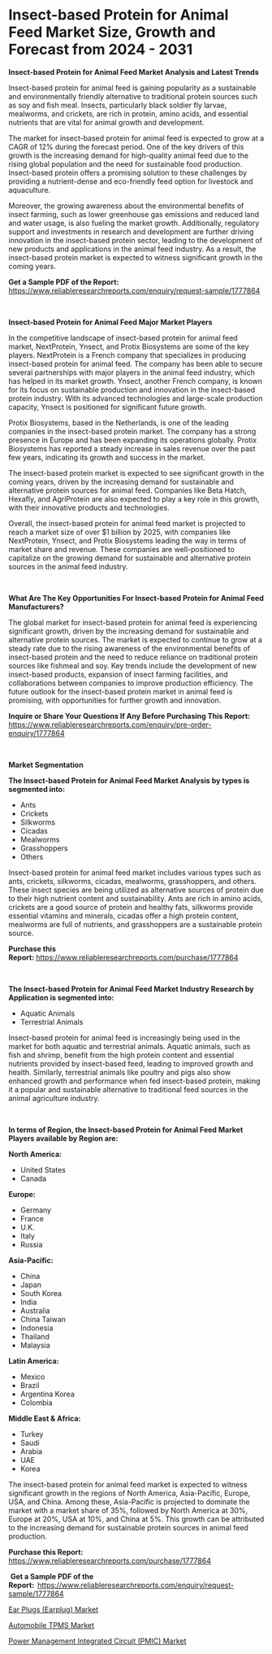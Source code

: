 <p><h1>Insect-based Protein for Animal Feed Market Size, Growth and Forecast from 2024 - 2031</h1></p><p><strong>Insect-based Protein for Animal Feed Market Analysis and Latest Trends</strong></p>
<p><p>Insect-based protein for animal feed is gaining popularity as a sustainable and environmentally friendly alternative to traditional protein sources such as soy and fish meal. Insects, particularly black soldier fly larvae, mealworms, and crickets, are rich in protein, amino acids, and essential nutrients that are vital for animal growth and development.</p><p>The market for insect-based protein for animal feed is expected to grow at a CAGR of 12% during the forecast period. One of the key drivers of this growth is the increasing demand for high-quality animal feed due to the rising global population and the need for sustainable food production. Insect-based protein offers a promising solution to these challenges by providing a nutrient-dense and eco-friendly feed option for livestock and aquaculture.</p><p>Moreover, the growing awareness about the environmental benefits of insect farming, such as lower greenhouse gas emissions and reduced land and water usage, is also fueling the market growth. Additionally, regulatory support and investments in research and development are further driving innovation in the insect-based protein sector, leading to the development of new products and applications in the animal feed industry. As a result, the insect-based protein market is expected to witness significant growth in the coming years.</p></p>
<p><strong>Get a Sample PDF of the Report:&nbsp;</strong> <a href="https://www.reliableresearchreports.com/enquiry/request-sample/1777864">https://www.reliableresearchreports.com/enquiry/request-sample/1777864</a></p>
<p>&nbsp;</p>
<p><strong>Insect-based Protein for Animal Feed Major Market Players</strong></p>
<p><p>In the competitive landscape of insect-based protein for animal feed market, NextProtein, Ynsect, and Protix Biosystems are some of the key players. NextProtein is a French company that specializes in producing insect-based protein for animal feed. The company has been able to secure several partnerships with major players in the animal feed industry, which has helped in its market growth. Ynsect, another French company, is known for its focus on sustainable production and innovation in the insect-based protein industry. With its advanced technologies and large-scale production capacity, Ynsect is positioned for significant future growth.</p><p>Protix Biosystems, based in the Netherlands, is one of the leading companies in the insect-based protein market. The company has a strong presence in Europe and has been expanding its operations globally. Protix Biosystems has reported a steady increase in sales revenue over the past few years, indicating its growth and success in the market.</p><p>The insect-based protein market is expected to see significant growth in the coming years, driven by the increasing demand for sustainable and alternative protein sources for animal feed. Companies like Beta Hatch, Hexafly, and AgriProtein are also expected to play a key role in this growth, with their innovative products and technologies.</p><p>Overall, the insect-based protein for animal feed market is projected to reach a market size of over $1 billion by 2025, with companies like NextProtein, Ynsect, and Protix Biosystems leading the way in terms of market share and revenue. These companies are well-positioned to capitalize on the growing demand for sustainable and alternative protein sources in the animal feed industry.</p></p>
<p>&nbsp;</p>
<p><strong>What Are The Key Opportunities For Insect-based Protein for Animal Feed Manufacturers?</strong></p>
<p><p>The global market for insect-based protein for animal feed is experiencing significant growth, driven by the increasing demand for sustainable and alternative protein sources. The market is expected to continue to grow at a steady rate due to the rising awareness of the environmental benefits of insect-based protein and the need to reduce reliance on traditional protein sources like fishmeal and soy. Key trends include the development of new insect-based products, expansion of insect farming facilities, and collaborations between companies to improve production efficiency. The future outlook for the insect-based protein market in animal feed is promising, with opportunities for further growth and innovation.</p></p>
<p><strong>Inquire or Share Your Questions If Any Before Purchasing This Report:</strong> <a href="https://www.reliableresearchreports.com/enquiry/pre-order-enquiry/1777864">https://www.reliableresearchreports.com/enquiry/pre-order-enquiry/1777864</a></p>
<p>&nbsp;</p>
<p><strong>Market Segmentation</strong></p>
<p><strong>The Insect-based Protein for Animal Feed Market Analysis by types is segmented into:</strong></p>
<p><ul><li>Ants</li><li>Crickets</li><li>Silkworms</li><li>Cicadas</li><li>Mealworms</li><li>Grasshoppers</li><li>Others</li></ul></p>
<p><p>Insect-based protein for animal feed market includes various types such as ants, crickets, silkworms, cicadas, mealworms, grasshoppers, and others. These insect species are being utilized as alternative sources of protein due to their high nutrient content and sustainability. Ants are rich in amino acids, crickets are a good source of protein and healthy fats, silkworms provide essential vitamins and minerals, cicadas offer a high protein content, mealworms are full of nutrients, and grasshoppers are a sustainable protein source.</p></p>
<p><strong>Purchase this Report:&nbsp;</strong><a href="https://www.reliableresearchreports.com/purchase/1777864">https://www.reliableresearchreports.com/purchase/1777864</a></p>
<p>&nbsp;</p>
<p><strong>The Insect-based Protein for Animal Feed Market Industry Research by Application is segmented into:</strong></p>
<p><ul><li>Aquatic Animals</li><li>Terrestrial Animals</li></ul></p>
<p><p>Insect-based protein for animal feed is increasingly being used in the market for both aquatic and terrestrial animals. Aquatic animals, such as fish and shrimp, benefit from the high protein content and essential nutrients provided by insect-based feed, leading to improved growth and health. Similarly, terrestrial animals like poultry and pigs also show enhanced growth and performance when fed insect-based protein, making it a popular and sustainable alternative to traditional feed sources in the animal agriculture industry.</p></p>
<p>&nbsp;</p>
<p><strong>In terms of Region, the Insect-based Protein for Animal Feed Market Players available by Region are:</strong></p>
<p>
    <p> <strong> North America: </strong>
        <ul>
            <li>United States</li>
            <li>Canada</li>
        </ul>
        </p> 
    <p> <strong> Europe: </strong>
        <ul>
            <li>Germany</li>
            <li>France</li>
            <li>U.K.</li>
            <li>Italy</li>
            <li>Russia</li>
        </ul>
        </p> 
    <p> <strong> Asia-Pacific: </strong>
        <ul>
            <li>China</li>
            <li>Japan</li>
            <li>South Korea</li>
            <li>India</li>
            <li>Australia</li>
            <li>China Taiwan</li>
            <li>Indonesia</li>
            <li>Thailand</li>
            <li>Malaysia</li>
        </ul>
        </p> 
    <p> <strong> Latin America: </strong>
        <ul>
            <li>Mexico</li>
            <li>Brazil</li>
            <li>Argentina Korea</li>
            <li>Colombia</li>
        </ul>
        </p> 
    <p> <strong> Middle East & Africa: </strong>
        <ul>
            <li>Turkey</li>
            <li>Saudi</li>
            <li>Arabia</li>
            <li>UAE</li>
            <li>Korea</li>
        </ul>
    </p>
    </p>
<p><p>The insect-based protein for animal feed market is expected to witness significant growth in the regions of North America, Asia-Pacific, Europe, USA, and China. Among these, Asia-Pacific is projected to dominate the market with a market share of 35%, followed by North America at 30%, Europe at 20%, USA at 10%, and China at 5%. This growth can be attributed to the increasing demand for sustainable protein sources in animal feed production.</p></p>
<p><strong>Purchase this Report: </strong><a href="https://www.reliableresearchreports.com/purchase/1777864">https://www.reliableresearchreports.com/purchase/1777864</a></p>
<p>&nbsp;<strong>Get a Sample PDF of the Report:&nbsp;&nbsp;</strong><a href="https://www.reliableresearchreports.com/enquiry/request-sample/1777864">https://www.reliableresearchreports.com/enquiry/request-sample/1777864</a></p>
<p><strong></strong></p>
<p><p><a href="https://view.publitas.com/reportprime-1/ear-plugs-earplug-market-research-report-reveals-the-latest-trends-and-opportunities-of-this-market-for-period-from-2024-2031/">Ear Plugs (Earplug) Market</a></p><p><a href="https://view.publitas.com/reportprime-1/global-automobile-tpms-market-size-and-market-trends-insights-and-projections-from-2024-to-2031/">Automobile TPMS Market</a></p><p><a href="https://view.publitas.com/reportprime-1/power-management-integrated-circuit-pmic-market-size-global-industry-overview-market-segmentation-and-forecast-2024-to-2031/">Power Management Integrated Circuit (PMIC) Market</a></p></p>